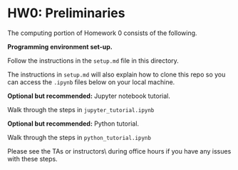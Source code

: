 # HW0: Preliminaries 

The computing portion of Homework 0 consists of the following. 

**Programming environment set-up.**

Follow the instructions in the `setup.md` file in this directory. 

The instructions in `setup.md` will also explain how to clone this repo so you can access the `.ipynb` files below on your local machine. 

**Optional but recommended:** Jupyter notebook tutorial. 

Walk through the steps in `jupyter_tutorial.ipynb`

**Optional but recommended:** Python tutorial. 

Walk through the steps in `python_tutorial.ipynb`

Please see the TAs or instructors\ during office hours if you have any issues with these steps. 


